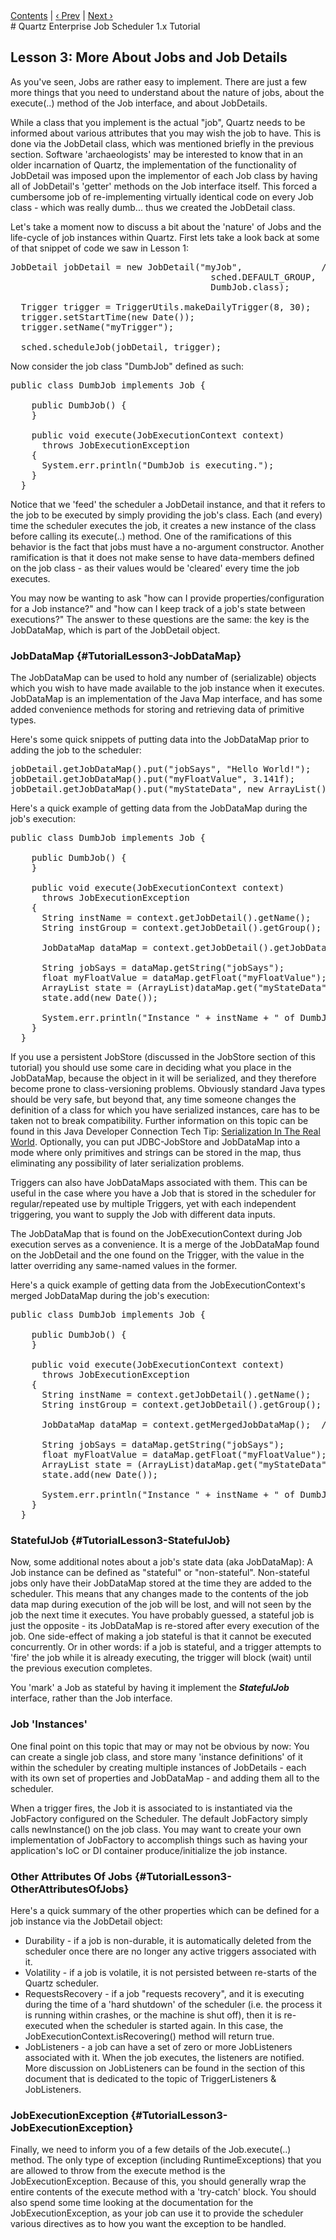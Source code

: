 <div class="secNavPanel"><a href="./">Contents</a> | <a href="/documentation/quartz-1.x/tutorials/TutorialLesson02">&lsaquo;&nbsp;Prev</a> | <a href="/documentation/quartz-1.x/tutorials/TutorialLesson04">Next&nbsp;&rsaquo;</a></div>
# Quartz Enterprise Job Scheduler 1.x Tutorial


## Lesson 3: More About Jobs and Job Details

As you've seen, Jobs are rather easy to implement. There are just a few more things that you need to understand
about the nature of jobs, about the execute(..) method of the Job interface, and about JobDetails.

While a class that you implement is the actual "job", Quartz needs to be informed about various attributes that
you may wish the job to have. This is done via the JobDetail class, which was mentioned briefly in the previous section.
Software 'archaeologists' may be interested to know that in an older incarnation of Quartz, the implementation of the
functionality of JobDetail was imposed upon the implementor of each Job class by having all of JobDetail's 'getter'
methods on the Job interface itself. This forced a cumbersome job of re-implementing virtually identical code on every
Job class - which was really dumb... thus we created the JobDetail class.

Let's take a moment now to discuss a bit about the 'nature' of Jobs and the life-cycle of job instances within
Quartz. First lets take a look back at some of that snippet of code we saw in Lesson 1:


<pre>
JobDetail jobDetail = new JobDetail("myJob",               // job name
                                      sched.DEFAULT_GROUP,   // job group (you can also specify 'null' to use the default group)
                                      DumbJob.class);        // the java class to execute

  Trigger trigger = TriggerUtils.makeDailyTrigger(8, 30);
  trigger.setStartTime(new Date());
  trigger.setName("myTrigger");

  sched.scheduleJob(jobDetail, trigger);
</pre>



Now consider the job class "DumbJob" defined as such:


<pre>
public class DumbJob implements Job {

    public DumbJob() {
    }

    public void execute(JobExecutionContext context)
      throws JobExecutionException
    {
      System.err.println("DumbJob is executing.");
    }
  }
</pre>


Notice that we 'feed' the scheduler a JobDetail instance, and that it refers to the job to be executed by simply
providing the job's class. Each (and every) time the scheduler executes the job, it creates a new instance of the class
before calling its execute(..) method. One of the ramifications of this behavior is the fact that jobs must have a
no-argument constructor. Another ramification is that it does not make sense to have data-members defined on the job
class - as their values would be 'cleared' every time the job executes.

You may now be wanting to ask "how can I provide properties/configuration for a Job instance?" and "how can I
keep track of a job's state between executions?" The answer to these questions are the same: the key is the JobDataMap,
which is part of the JobDetail object.

### JobDataMap {#TutorialLesson3-JobDataMap}

The JobDataMap can be used to hold any number of (serializable) objects which you wish to have made available to
the job instance when it executes. JobDataMap is an implementation of the Java Map interface, and has some added
convenience methods for storing and retrieving data of primitive types.

Here's some quick snippets of putting data into the JobDataMap prior to adding the job to the scheduler:


<pre>
jobDetail.getJobDataMap().put("jobSays", "Hello World!");
jobDetail.getJobDataMap().put("myFloatValue", 3.141f);
jobDetail.getJobDataMap().put("myStateData", new ArrayList());
</pre>


Here's a quick example of getting data from the JobDataMap during the job's execution:


<pre>
public class DumbJob implements Job {

    public DumbJob() {
    }

    public void execute(JobExecutionContext context)
      throws JobExecutionException
    {
      String instName = context.getJobDetail().getName();
      String instGroup = context.getJobDetail().getGroup();

      JobDataMap dataMap = context.getJobDetail().getJobDataMap();

      String jobSays = dataMap.getString("jobSays");
      float myFloatValue = dataMap.getFloat("myFloatValue");
      ArrayList state = (ArrayList)dataMap.get("myStateData");
      state.add(new Date());

      System.err.println("Instance " + instName + " of DumbJob says: " + jobSays);
    }
  }
</pre>


If you use a persistent JobStore (discussed in the JobStore section of this tutorial) you should use some care in
deciding what you place in the JobDataMap, because the object in it will be serialized, and they therefore become prone
to class-versioning problems. Obviously standard Java types should be very safe, but beyond that, any time someone
changes the definition of a class for which you have serialized instances, care has to be taken not to break
compatibility. Further information on this topic can be found in this Java Developer Connection Tech
Tip: <a
    href="http://java.sun.com/developer/TechTips/2000/tt0229.html" target="external">Serialization In The Real World</a>. Optionally, you can put JDBC-JobStore and JobDataMap into a mode where only
primitives and strings can be stored in the map, thus eliminating any possibility of later serialization problems.


Triggers can also have JobDataMaps associated with them. This can be useful in the case where you have a Job that
is stored in the scheduler for regular/repeated use by multiple Triggers, yet with each independent triggering, you want
to supply the Job with different data inputs.

The JobDataMap that is found on the JobExecutionContext during Job execution serves as a convenience. It is a
merge of the JobDataMap found on the JobDetail and the one found on the Trigger, with the value in the latter overriding
any same-named values in the former.

Here's a quick example of getting data from the JobExecutionContext's merged JobDataMap during the job's
execution:


<pre>
public class DumbJob implements Job {

    public DumbJob() {
    }

    public void execute(JobExecutionContext context)
      throws JobExecutionException
    {
      String instName = context.getJobDetail().getName();
      String instGroup = context.getJobDetail().getGroup();

      JobDataMap dataMap = context.getMergedJobDataMap();  // Note the difference from the previous example

      String jobSays = dataMap.getString("jobSays");
      float myFloatValue = dataMap.getFloat("myFloatValue");
      ArrayList state = (ArrayList)dataMap.get("myStateData");
      state.add(new Date());

      System.err.println("Instance " + instName + " of DumbJob says: " + jobSays);
    }
  }
</pre>


### StatefulJob {#TutorialLesson3-StatefulJob}

Now, some additional notes about a job's state data (aka JobDataMap): A Job instance can be defined as "stateful"
or "non-stateful". Non-stateful jobs only have their JobDataMap stored at the time they are added to the scheduler. This
means that any changes made to the contents of the job data map during execution of the job will be lost, and will not
seen by the job the next time it executes. You have probably guessed, a stateful job is just the opposite - its
JobDataMap is re-stored after every execution of the job. One side-effect of making a job stateful is that it cannot be
executed concurrently. Or in other words: if a job is stateful, and a trigger attempts to 'fire' the job while it is
already executing, the trigger will block (wait) until the previous execution completes.

You 'mark' a Job as stateful by having it implement the ***StatefulJob*** interface, rather than the
Job interface.

### Job 'Instances'

One final point on this topic that may or may not be obvious by now: You can create a single job class, and store
many 'instance definitions' of it within the scheduler by creating multiple instances of JobDetails - each with its own
set of properties and JobDataMap - and adding them all to the scheduler.

When a trigger fires, the Job it is associated to is instantiated via the JobFactory configured on the Scheduler.
The default JobFactory simply calls newInstance() on the job class. You may want to create your own implementation of
JobFactory to accomplish things such as having your application's IoC or DI container produce/initialize the job
instance.

### Other Attributes Of Jobs {#TutorialLesson3-OtherAttributesOfJobs}

Here's a quick summary of the other properties which can be defined for a job instance via the JobDetail object:

* Durability - if a job is non-durable, it is automatically deleted from the scheduler once there are no longer any active triggers associated with it.
* Volatility - if a job is volatile, it is not persisted between re-starts of the Quartz scheduler.
* RequestsRecovery - if a job "requests recovery", and it is executing during the time of a 'hard shutdown'
    of the scheduler (i.e. the process it is running within crashes, or the machine is shut off), then it is re-executed
    when the scheduler is started again. In this case, the JobExecutionContext.isRecovering() method will return true.
* JobListeners - a job can have a set of zero or more JobListeners associated with it. When the job executes,
    the listeners are notified. More discussion on JobListeners can be found in the section of this document that is
    dedicated to the topic of TriggerListeners &amp; JobListeners.


### JobExecutionException {#TutorialLesson3-JobExecutionException}

Finally, we need to inform you of a few details of the Job.execute(..) method. The only type of exception
(including RuntimeExceptions) that you are allowed to throw from the execute method is the JobExecutionException.
Because of this, you should generally wrap the entire contents of the execute method with a 'try-catch' block. You
should also spend some time looking at the documentation for the JobExecutionException, as your job can use it to
provide the scheduler various directives as to how you want the exception to be handled.






